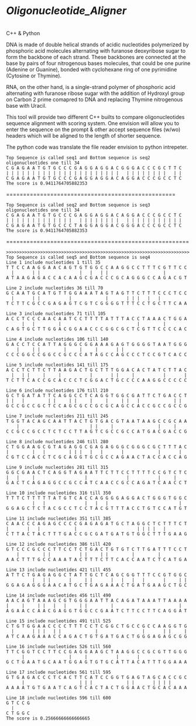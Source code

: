 *<h1> Oligonucleotide_Aligner</h1>*</br>
C++ &amp; Python</br>

DNA is made of double helical strands of acidic nucleotides polymerized by phosphoric acid molecules alternating with furanose deoxyribose sugar to form the backbone of each strand. These backbones are connected at the base by pairs of four nitrogenous bases molecules, that could be one purine (Adenine or Guanine), bonded with cyclohexane ring of one pyrimidine (Cytosine or Thymine).</br> 

RNA, on the other hand, is a single-strand polymer of phosphoric acid alternating with furanose ribose sugar with the addition of Hydroxyl group on Carbon 2 prime comapred to DNA and replacing Thymine nitrogenous base with Uracil.</br> 

This tool will provide two different C++ builts to compare oligonucleotides sequence alignment with scoring system. One envision will allow you to enter the sequence on the prompt & other accept sequence files (w/wo) headers which will be aligned to the length of shorter sequence.</br>

The python code was translate the file reader envision to python intrepeter.</br>
```
Top Sequence is called seq1 and Bottom sequence is seq2
oligonucleotides one till 34
C G A G A A T G T G C C C G A G G A G G A C G G G A C C C G C T T C
| | | | | | | | | | | | | | | | | | | | | |   | | | | | | | |   | |
C G A G A A T G T G C C C G A G G A G G A C A G G A C C C G C C T C 
The score is 0.9411764705882353
```
 
==================================================</br>
```
Top Sequence is called seq2 and Bottom sequence is seq3
oligonucleotides one till 34
C G A G A A T G T G C C C G A G G A G G A C A G G A C C C G C C T C 
| | | | | | | | | | | | |   | | | | | | | |   | | | | | | | | | | | 
C G A G A A T G T G C C C T A G G A G G A C G G G A C C C G C C T C 
The score is 0.9411764705882353
```
 
======================================================</br>
```
>>>>>>>>>>>>>>>>>>>>>>>>>>>>>>>>>>>>>>>>>>>>>>>>>>>>>>>>>>>>>>>>>>>>>>
Top Sequence is called seq5 and Bottom sequence is seq4
Line 1 include nucleotides 1 till 35
T T C C A A G G A A C A G T G T G G C C A A G G C C T T T C G T T C C 
  |       | |               |   |   | |                     |         
A T A A G A G A C C A C A A G C G A C C C G C A G G G C C A G A C G T 

Line 2 include nucleotides 36 till 70
G C A A T G C A T G T T G G A A A T A G T A G T T C T T T C C C T C C 
  |       | |           |             |       | | |   |   |           
T C T T C G C C G A G A G T C G T C G G G G T T T C C T G C T T C A A 

Line 3 include nucleotides 71 till 105
A C C T C C C A A C A A T C C T T T T A T T T A C C T A A A C T G G A 
      |   |         |                             |         |         
C A G T G C T T G G A C G G A A C C C G G C G C T C G T T C C C C A C 

Line 4 include nucleotides 106 till 140
G A C C T C C A T T A G G G C G G A A A G A G T G G G G T A A T G G G 
    |     | |         |     |     |       | |                         
C C C G G C C G G C C G C C C A T A G C C A G C C C T C C G T C A C C 

Line 5 include nucleotides 141 till 175
A C C T C T T C T T A A G A C T G C T T T G G A C A C T A T C T T A C 
  |   | |     |     |           |       | |     |           |       | 
T C T T C A C C G C A C C C T C G G A C T G C C C C A A G G C C C C C 

Line 6 include nucleotides 176 till 210
G C T G A T A T T C A G G C C T C A G G T G G C G A T T C T G A C C T 
| |   |         | |     | |     |     |     | |   |             | |   
G C C G C C G C T C C A G C G C C G C G C A G C C A C C G C C G C C G 

Line 7 include nucleotides 211 till 245
T G G T A C A G C A A T T A C T G T G A C G T A A T A A G C C G C A A 
    |                           | |     |                 |     |     
C C G C C G C C T C T C C T T A G T C G C C G C C A T G A C G A C C G 

Line 8 include nucleotides 246 till 280
C T G G A A G C G T A G A G G C G A G A G G G C G G G C G C T T T A C 
|         |   |         | | |   |   |       |             |       |   
C G T C C A C C T C G C A G G T G C G C C A G A A C T A C C A C C A G 

Line 9 include nucleotides 281 till 315
G G C G A A C T C A G G T A G A A T T C T T C C T T T T C C G T C T C 
|   |     |                   |               |           |     |     
G A C T C A G A G G C C G C C A T C A A C C G C C A G A T C A A C C T 

Line 10 include nucleotides 316 till 350
T T T C T T T T T A T G T C A C C A G G G G A G G A C T G G G T G G C 
          |   |               |   |   |                           |   
G G A G C T C T A C G C C T C C T A C G T T T A C C T G T C C A T G T 

Line 11 include nucleotides 351 till 385
C A A C C C A G A G C C C C G A G A G A T G C T A G G C T C T T T C T 
|       |   |             |                       | | | |   |         
C T T A C T A C T T T G A C C G C G A T G A T G T G G C T T T G A A G 

Line 12 include nucleotides 386 till 420
G T C C C G C C C T T C C T C T G A C T G T G T C T T G A T T T C C T 
    |         | |           | |     | |         |         |           
A A C T T T G C C A A A T A C T T T C T T C A C C A A T C T C A T G A 

Line 13 include nucleotides 421 till 455
A T T C T G A G A G G C T A T T G C T C A G C G G T T T C C G T G G C 
          |   | |       |     | |       |   |   |   |       |     | | 
G G A G A G G G A A C A T G C T G A G A A A C T G A T G A A G C T G C 

Line 14 include nucleotides 456 till 490
A A C A G T A A A G C G T G G G A A T T A C A G A T A A A T T A A A A 
|     |     | |   |   |     | |         |                         |   
A G A A C C A A C G A G G T G G C C G A A T C T T C C T T C A G G A T 

Line 15 include nucleotides 491 till 525
C T G T G G A A C C C C T T T C C T C G G C T G C C G C C A A G G T G 
  |       | | |   | |             |                 |       | |     | 
A T C A A G A A A C C A G A C T G T G A T G A C T G G G A G A G C G G 

Line 16 include nucleotides 526 till 560
T T C G G T C C T T C C G A G G A A G C T A A G G C C G C G T T G G G 
      |                 |     |           |       |                   
G C T G A A T G C A A T G G A G T G T G C A T T A C A T T T G G A A A 

Line 17 include nucleotides 561 till 595
G T G A G A C C C T C A C T T C A T C C G G T G A G T A G C A C C G C 
      |                     | | |             | |       | | | |       
A A A A T G T G A A T C A G T C A C T A C T G G A A C T G C A C A A A 

Line 18 include nucleotides 596 till 600
G T C C G 
  |       
C T G G C 
The score is 0.25666666666666665

```
